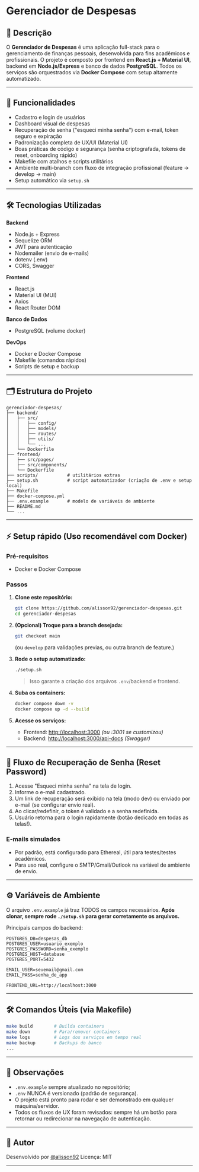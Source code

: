 
# Gerenciador de Despesas

## 📌 Descrição

O **Gerenciador de Despesas** é uma aplicação full-stack para o gerenciamento de finanças pessoais, desenvolvida para fins acadêmicos e profissionais. O projeto é composto por frontend em **React.js + Material UI**, backend em **Node.js/Express** e banco de dados **PostgreSQL**. Todos os serviços são orquestrados via **Docker Compose** com setup altamente automatizado.

---

## 🚀 Funcionalidades

- Cadastro e login de usuários
- Dashboard visual de despesas
- Recuperação de senha ("esqueci minha senha") com e-mail, token seguro e expiração
- Padronização completa de UX/UI (Material UI)
- Boas práticas de código e segurança (senha criptografada, tokens de reset, onboarding rápido)
- Makefile com atalhos e scripts utilitários
- Ambiente multi-branch com fluxo de integração profissional (feature → develop → main)
- Setup automático via `setup.sh`

---

## 🛠️ Tecnologias Utilizadas

**Backend**
- Node.js + Express
- Sequelize ORM
- JWT para autenticação
- Nodemailer (envio de e-mails)
- dotenv (.env)
- CORS, Swagger

**Frontend**
- React.js
- Material UI (MUI)
- Axios
- React Router DOM

**Banco de Dados**
- PostgreSQL (volume docker)

**DevOps**
- Docker e Docker Compose
- Makefile (comandos rápidos)
- Scripts de setup e backup

---

## 🗂️ Estrutura do Projeto

```
gerenciador-despesas/
├── backend/
│   ├── src/
│   │   ├── config/
│   │   ├── models/
│   │   ├── routes/
│   │   ├── utils/
│   │   └── ...
│   └── Dockerfile
├── frontend/
│   ├── src/pages/
│   ├── src/components/
│   └── Dockerfile
├── scripts/           # utilitários extras
├── setup.sh           # script automatizador (criação de .env e setup local)
├── Makefile
├── docker-compose.yml
├── .env.example       # modelo de variáveis de ambiente
├── README.md
└── ...
```

---

## ⚡ Setup rápido (Uso recomendável com Docker)

### Pré-requisitos
- Docker e Docker Compose

### Passos

1. **Clone este repositório:**
   ```bash
   git clone https://github.com/alisson92/gerenciador-despesas.git
   cd gerenciador-despesas
   ```

2. **(Opcional) Troque para a branch desejada:**
   ```bash
   git checkout main
   ```
   (ou `develop` para validações previas, ou outra branch de feature.)

3. **Rode o setup automatizado:**
   ```bash
   ./setup.sh
   ```
   > Isso garante a criação dos arquivos `.env`/backend e frontend.

4. **Suba os containers:**
   ```bash
   docker compose down -v
   docker compose up -d --build
   ```

5. **Acesse os serviços:**
   - Frontend: [http://localhost:3000](http://localhost:3000) *(ou :3001 se customizou)*
   - Backend: [http://localhost:3000/api-docs](http://localhost:3000/api-docs) *(Swagger)*

---

## 🔐 Fluxo de Recuperação de Senha (Reset Password)

1. Acesse "Esqueci minha senha" na tela de login.
2. Informe o e-mail cadastrado.
3. Um link de recuperação será exibido na tela (modo dev) ou enviado por e-mail (se configurar envio real).
4. Ao clicar/redefinir, o token é validado e a senha redefinida.
5. Usuário retorna para o login rapidamente (botão dedicado em todas as telas!).

### **E-mails simulados**
- Por padrão, está configurado para Ethereal, útil para testes/testes acadêmicos.
- Para uso real, configure o SMTP/Gmail/Outlook na variável de ambiente de envio.

---

## ⚙️ Variáveis de Ambiente

O arquivo `.env.example` já traz TODOS os campos necessários.
**Após clonar, sempre rode `./setup.sh` para gerar corretamente os arquivos.**

Principais campos do backend:

```dotenv
POSTGRES_DB=despesas_db
POSTGRES_USER=usuario_exemplo
POSTGRES_PASSWORD=senha_exemplo
POSTGRES_HOST=database
POSTGRES_PORT=5432

EMAIL_USER=seuemail@gmail.com
EMAIL_PASS=senha_de_app

FRONTEND_URL=http://localhost:3000
```

---

## 🛠️ Comandos Úteis (via Makefile)

```bash
make build        # Builda containers
make down         # Para/remover containers
make logs         # Logs dos serviços em tempo real
make backup       # Backups do banco
...
```

---

## 📌 Observações

- `.env.example` sempre atualizado no repositório;
- `.env` NUNCA é versionado (padrão de segurança).
- O projeto está pronto para rodar e ser demonstrado em qualquer máquina/servidor.
- Todos os fluxos de UX foram revisados: sempre há um botão para retornar ou redirecionar na navegação de autenticação.

---

## 👤 Autor

Desenvolvido por [@alisson92](https://github.com/alisson92)
Licença: MIT

---

